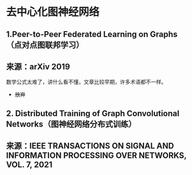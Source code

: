 # 去中心化图神经网络

## 1.Peer-to-Peer Federated Learning on Graphs （点对点图联邦学习）

## 来源：arXiv 2019

数学公式太难了，讲什么看不懂，文章比较早期，许多术语都不一样。

- ~~放弃~~

## 2. Distributed Training of Graph Convolutional Networks（图神经网络分布式训练）

## 来源：IEEE TRANSACTIONS ON SIGNAL AND INFORMATION PROCESSING OVER NETWORKS, VOL. 7, 2021